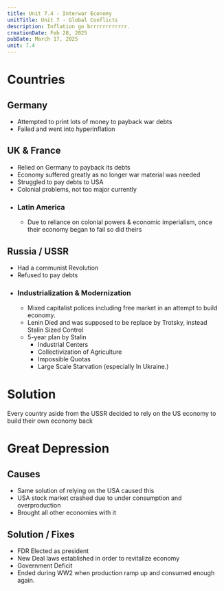 ```yaml
---
title: Unit 7.4 - Interwar Economy
unitTitle: Unit 7 - Global Conflicts
description: Inflation go brrrrrrrrrrrr.
creationDate: Feb 28, 2025
pubDate: March 17, 2025
unit: 7.4
---
```

# Countries

## Germany
- Attempted to print lots of money to payback war debts
- Failed and went into hyperinflation
## UK & France
- Relied on Germany to payback its debts
- Economy suffered greatly as no longer war material was needed
- Struggled to pay debts to USA
- Colonial problems, not too major currently
- ### Latin America
	- Due to reliance on colonial powers & economic imperialism, once their economy began to fail so did theirs
## Russia / USSR
- Had a communist Revolution
- Refused to pay debts
- ### Industrialization & Modernization
	- Mixed capitalist polices including free market in an attempt to build economy.
	- Lenin Died and was supposed to be replace by Trotsky, instead Stalin Sized Control
	- 5-year plan by Stalin
		- Industrial Centers
		- Collectivization of Agriculture
		- Impossible Quotas
		- Large Scale Starvation (especially In Ukraine.)
# Solution
Every country aside from the USSR decided to rely on the US economy to build their own economy back

# Great Depression

## Causes
- Same solution of relying on the USA caused this
- USA stock market crashed due to under consumption and overproduction
- Brought all other economies with it
## Solution / Fixes
- FDR Elected as president
- New Deal laws established in order to revitalize economy
- Government Deficit
- Ended during WW2 when production ramp up and consumed enough again.
